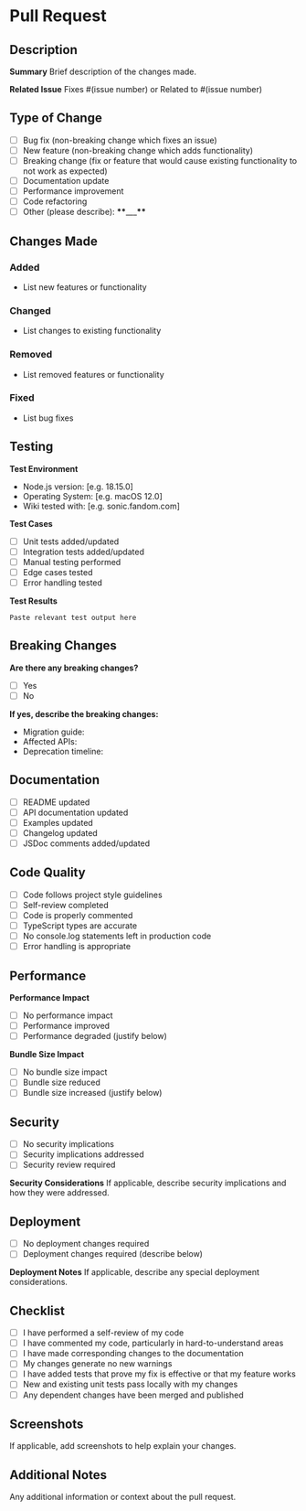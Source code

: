 # Pull Request

## Description

**Summary**
Brief description of the changes made.

**Related Issue**
Fixes #(issue number) or Related to #(issue number)

## Type of Change

- [ ] Bug fix (non-breaking change which fixes an issue)
- [ ] New feature (non-breaking change which adds functionality)
- [ ] Breaking change (fix or feature that would cause existing functionality to not work as expected)
- [ ] Documentation update
- [ ] Performance improvement
- [ ] Code refactoring
- [ ] Other (please describe): **\*\***\_\_\_**\*\***

## Changes Made

### Added

- List new features or functionality

### Changed

- List changes to existing functionality

### Removed

- List removed features or functionality

### Fixed

- List bug fixes

## Testing

**Test Environment**

- Node.js version: [e.g. 18.15.0]
- Operating System: [e.g. macOS 12.0]
- Wiki tested with: [e.g. sonic.fandom.com]

**Test Cases**

- [ ] Unit tests added/updated
- [ ] Integration tests added/updated
- [ ] Manual testing performed
- [ ] Edge cases tested
- [ ] Error handling tested

**Test Results**

```
Paste relevant test output here
```

## Breaking Changes

**Are there any breaking changes?**

- [ ] Yes
- [ ] No

**If yes, describe the breaking changes:**

- Migration guide:
- Affected APIs:
- Deprecation timeline:

## Documentation

- [ ] README updated
- [ ] API documentation updated
- [ ] Examples updated
- [ ] Changelog updated
- [ ] JSDoc comments added/updated

## Code Quality

- [ ] Code follows project style guidelines
- [ ] Self-review completed
- [ ] Code is properly commented
- [ ] TypeScript types are accurate
- [ ] No console.log statements left in production code
- [ ] Error handling is appropriate

## Performance

**Performance Impact**

- [ ] No performance impact
- [ ] Performance improved
- [ ] Performance degraded (justify below)

**Bundle Size Impact**

- [ ] No bundle size impact
- [ ] Bundle size reduced
- [ ] Bundle size increased (justify below)

## Security

- [ ] No security implications
- [ ] Security implications addressed
- [ ] Security review required

**Security Considerations**
If applicable, describe security implications and how they were addressed.

## Deployment

- [ ] No deployment changes required
- [ ] Deployment changes required (describe below)

**Deployment Notes**
If applicable, describe any special deployment considerations.

## Checklist

- [ ] I have performed a self-review of my code
- [ ] I have commented my code, particularly in hard-to-understand areas
- [ ] I have made corresponding changes to the documentation
- [ ] My changes generate no new warnings
- [ ] I have added tests that prove my fix is effective or that my feature works
- [ ] New and existing unit tests pass locally with my changes
- [ ] Any dependent changes have been merged and published

## Screenshots

If applicable, add screenshots to help explain your changes.

## Additional Notes

Any additional information or context about the pull request.
